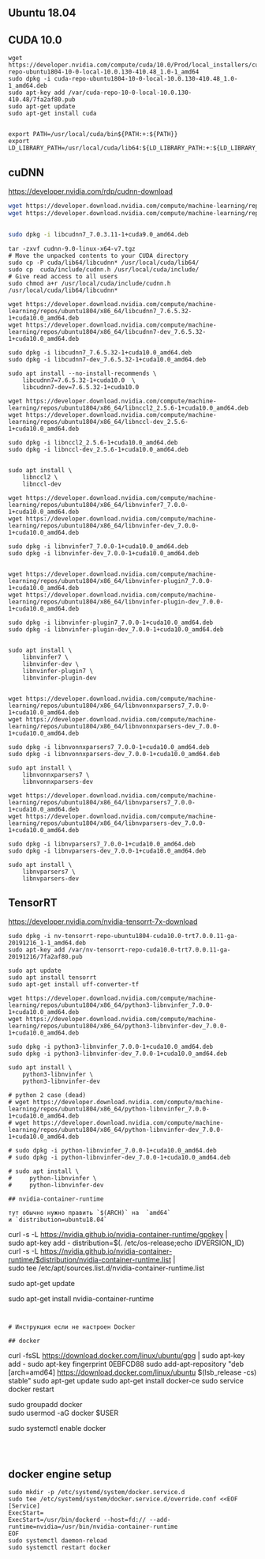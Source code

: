 ## Ubuntu 18.04
## CUDA 10.0
```
wget https://developer.nvidia.com/compute/cuda/10.0/Prod/local_installers/cuda-repo-ubuntu1804-10-0-local-10.0.130-410.48_1.0-1_amd64
sudo dpkg -i cuda-repo-ubuntu1804-10-0-local-10.0.130-410.48_1.0-1_amd64.deb
sudo apt-key add /var/cuda-repo-10-0-local-10.0.130-410.48/7fa2af80.pub 
sudo apt-get update
sudo apt-get install cuda


export PATH=/usr/local/cuda/bin${PATH:+:${PATH}}
export LD_LIBRARY_PATH=/usr/local/cuda/lib64:${LD_LIBRARY_PATH:+:${LD_LIBRARY_PATH}}
```

## cuDNN

https://developer.nvidia.com/rdp/cudnn-download
```bash
wget https://developer.download.nvidia.com/compute/machine-learning/repos/ubuntu1804/x86_64/libcudnn7-dev_7.4.2.24-1+cuda10.0_amd64.deb
wget https://developer.download.nvidia.com/compute/machine-learning/repos/ubuntu1804/x86_64/libcudnn7_7.4.2.24-1+cuda10.0_amd64.deb
```
```bash

sudo dpkg -i libcudnn7_7.0.3.11-1+cuda9.0_amd64.deb
```
```
tar -zxvf cudnn-9.0-linux-x64-v7.tgz
# Move the unpacked contents to your CUDA directory
sudo cp -P cuda/lib64/libcudnn* /usr/local/cuda/lib64/
sudo cp  cuda/include/cudnn.h /usr/local/cuda/include/
# Give read access to all users
sudo chmod a+r /usr/local/cuda/include/cudnn.h /usr/local/cuda/lib64/libcudnn*
```


```
wget https://developer.download.nvidia.com/compute/machine-learning/repos/ubuntu1804/x86_64/libcudnn7_7.6.5.32-1+cuda10.0_amd64.deb
wget https://developer.download.nvidia.com/compute/machine-learning/repos/ubuntu1804/x86_64/libcudnn7-dev_7.6.5.32-1+cuda10.0_amd64.deb

sudo dpkg -i libcudnn7_7.6.5.32-1+cuda10.0_amd64.deb
sudo dpkg -i libcudnn7-dev_7.6.5.32-1+cuda10.0_amd64.deb

sudo apt install --no-install-recommends \
    libcudnn7=7.6.5.32-1+cuda10.0  \
    libcudnn7-dev=7.6.5.32-1+cuda10.0

wget https://developer.download.nvidia.com/compute/machine-learning/repos/ubuntu1804/x86_64/libnccl2_2.5.6-1+cuda10.0_amd64.deb
wget https://developer.download.nvidia.com/compute/machine-learning/repos/ubuntu1804/x86_64/libnccl-dev_2.5.6-1+cuda10.0_amd64.deb

sudo dpkg -i libnccl2_2.5.6-1+cuda10.0_amd64.deb
sudo dpkg -i libnccl-dev_2.5.6-1+cuda10.0_amd64.deb


sudo apt install \
    libnccl2 \
    libnccl-dev

wget https://developer.download.nvidia.com/compute/machine-learning/repos/ubuntu1804/x86_64/libnvinfer7_7.0.0-1+cuda10.0_amd64.deb
wget https://developer.download.nvidia.com/compute/machine-learning/repos/ubuntu1804/x86_64/libnvinfer-dev_7.0.0-1+cuda10.0_amd64.deb

sudo dpkg -i libnvinfer7_7.0.0-1+cuda10.0_amd64.deb
sudo dpkg -i libnvinfer-dev_7.0.0-1+cuda10.0_amd64.deb


wget https://developer.download.nvidia.com/compute/machine-learning/repos/ubuntu1804/x86_64/libnvinfer-plugin7_7.0.0-1+cuda10.0_amd64.deb
wget https://developer.download.nvidia.com/compute/machine-learning/repos/ubuntu1804/x86_64/libnvinfer-plugin-dev_7.0.0-1+cuda10.0_amd64.deb

sudo dpkg -i libnvinfer-plugin7_7.0.0-1+cuda10.0_amd64.deb
sudo dpkg -i libnvinfer-plugin-dev_7.0.0-1+cuda10.0_amd64.deb


sudo apt install \
    libnvinfer7 \
    libnvinfer-dev \
    libnvinfer-plugin7 \
    libnvinfer-plugin-dev


wget https://developer.download.nvidia.com/compute/machine-learning/repos/ubuntu1804/x86_64/libnvonnxparsers7_7.0.0-1+cuda10.0_amd64.deb
wget https://developer.download.nvidia.com/compute/machine-learning/repos/ubuntu1804/x86_64/libnvonnxparsers-dev_7.0.0-1+cuda10.0_amd64.deb

sudo dpkg -i libnvonnxparsers7_7.0.0-1+cuda10.0_amd64.deb
sudo dpkg -i libnvonnxparsers-dev_7.0.0-1+cuda10.0_amd64.deb

sudo apt install \
    libnvonnxparsers7 \
    libnvonnxparsers-dev

wget https://developer.download.nvidia.com/compute/machine-learning/repos/ubuntu1804/x86_64/libnvparsers7_7.0.0-1+cuda10.0_amd64.deb
wget https://developer.download.nvidia.com/compute/machine-learning/repos/ubuntu1804/x86_64/libnvparsers-dev_7.0.0-1+cuda10.0_amd64.deb

sudo dpkg -i libnvparsers7_7.0.0-1+cuda10.0_amd64.deb
sudo dpkg -i libnvparsers-dev_7.0.0-1+cuda10.0_amd64.deb

sudo apt install \
    libnvparsers7 \
    libnvparsers-dev
```

## TensorRT

https://developer.nvidia.com/nvidia-tensorrt-7x-download

```
sudo dpkg -i nv-tensorrt-repo-ubuntu1804-cuda10.0-trt7.0.0.11-ga-20191216_1-1_amd64.deb
sudo apt-key add /var/nv-tensorrt-repo-cuda10.0-trt7.0.0.11-ga-20191216/7fa2af80.pub

sudo apt update
sudo apt install tensorrt
sudo apt-get install uff-converter-tf

wget https://developer.download.nvidia.com/compute/machine-learning/repos/ubuntu1804/x86_64/python3-libnvinfer_7.0.0-1+cuda10.0_amd64.deb
wget https://developer.download.nvidia.com/compute/machine-learning/repos/ubuntu1804/x86_64/python3-libnvinfer-dev_7.0.0-1+cuda10.0_amd64.deb

sudo dpkg -i python3-libnvinfer_7.0.0-1+cuda10.0_amd64.deb
sudo dpkg -i python3-libnvinfer-dev_7.0.0-1+cuda10.0_amd64.deb

sudo apt install \
    python3-libnvinfer \
    python3-libnvinfer-dev

# python 2 case (dead)
# wget https://developer.download.nvidia.com/compute/machine-learning/repos/ubuntu1804/x86_64/python-libnvinfer_7.0.0-1+cuda10.0_amd64.deb 
# wget https://developer.download.nvidia.com/compute/machine-learning/repos/ubuntu1804/x86_64/python-libnvinfer-dev_7.0.0-1+cuda10.0_amd64.deb

# sudo dpkg -i python-libnvinfer_7.0.0-1+cuda10.0_amd64.deb 
# sudo dpkg -i python-libnvinfer-dev_7.0.0-1+cuda10.0_amd64.deb

# sudo apt install \
#     python-libnvinfer \
#     python-libnvinfer-dev

## nvidia-container-runtime

тут обычно нужно править `$(ARCH)` на  `amd64`
и `distribution=ubuntu18.04`
```
curl -s -L https://nvidia.github.io/nvidia-container-runtime/gpgkey | \
  sudo apt-key add -
distribution=$(. /etc/os-release;echo $ID$VERSION_ID)
curl -s -L https://nvidia.github.io/nvidia-container-runtime/$distribution/nvidia-container-runtime.list | \
  sudo tee /etc/apt/sources.list.d/nvidia-container-runtime.list

sudo apt-get update

sudo apt-get install nvidia-container-runtime
```


# Инструкция если не настроен Docker

## docker                      
```                           
curl -fsSL https://download.docker.com/linux/ubuntu/gpg | sudo apt-key add -
sudo apt-key fingerprint 0EBFCD88
sudo add-apt-repository "deb [arch=amd64] https://download.docker.com/linux/ubuntu $(lsb_release -cs) stable"
sudo apt-get update
sudo apt-get install docker-ce
sudo service docker restart
 
sudo groupadd docker          
sudo usermod -aG docker $USER 
                              
sudo systemctl enable docker  
```                           
 
                              
```
## docker engine setup

```
sudo mkdir -p /etc/systemd/system/docker.service.d
sudo tee /etc/systemd/system/docker.service.d/override.conf <<EOF
[Service]
ExecStart=
ExecStart=/usr/bin/dockerd --host=fd:// --add-runtime=nvidia=/usr/bin/nvidia-container-runtime
EOF
sudo systemctl daemon-reload
sudo systemctl restart docker
```

